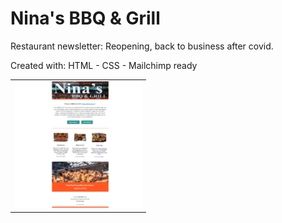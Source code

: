 # Nina's BBQ & Grill 
  Restaurant newsletter: Reopening, back to business after covid.

  Created with:
  HTML - CSS - Mailchimp ready


<table>
  <tr>
    <td><img src="img/ninas_bbq_grill.png" width=202.5 ></td>
  </tr>
 </table>
